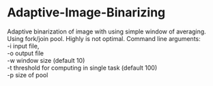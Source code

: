 Adaptive-Image-Binarizing 
=========================

 Adaptive binarization of image with using simple window of averaging. Using fork/join pool. Highly is not optimal.
Command line arguments:</br>
     -i input file, </br>
     -o output file </br>
     -w window size (default 10) </br>
     -t threshold for computing in single task (default 100)</br> 
     -p size of pool</br>
     
